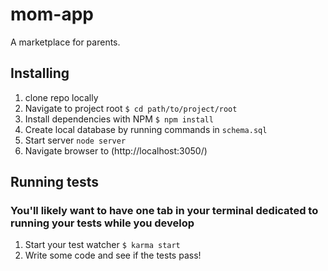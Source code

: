 # mom-app
A marketplace for parents.

## Installing

1. clone repo locally
2. Navigate to project root `$ cd path/to/project/root`
3. Install dependencies with NPM `$ npm install`
4. Create local database by running commands in `schema.sql`
5. Start server `node server`
6. Navigate browser to (http://localhost:3050/)

## Running tests
### You'll likely want to have one tab in your terminal dedicated to running your tests while you develop

1. Start your test watcher `$ karma start`
2. Write some code and see if the tests pass!
